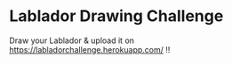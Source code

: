 # Lablador Drawing Challenge

Draw your Lablador & upload it on https://labladorchallenge.herokuapp.com/ !!
